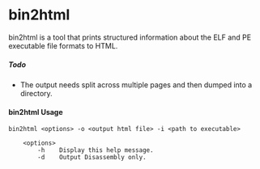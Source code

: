 # bin2html
bin2html is a tool that prints structured information about the ELF and PE executable file formats to HTML. 

##### Todo
- The output needs split across multiple pages and then dumped into a directory.


#### bin2html Usage
```
bin2html <options> -o <output html file> -i <path to executable>

    <options>
        -h    Display this help message.
        -d    Output Disassembly only.
```
